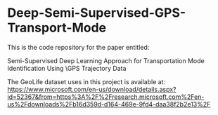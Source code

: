 # Deep-Semi-Supervised-GPS-Transport-Mode

This is the code repository for the paper entitled: 

Semi-Supervised Deep Learning Approach for Transportation Mode Identification Using \\GPS Trajectory Data

The GeoLife dataset uses in this project is available at: https://www.microsoft.com/en-us/download/details.aspx?id=52367&from=https%3A%2F%2Fresearch.microsoft.com%2Fen-us%2Fdownloads%2Fb16d359d-d164-469e-9fd4-daa38f2b2e13%2F
